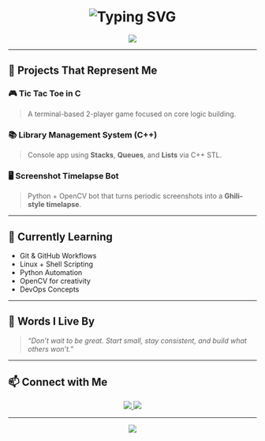 <!-- ✨ Typing Animation with wider width -->
<h1 align="center">
  <img src="https://readme-typing-svg.demolab.com?font=Fira+Code&size=26&pause=1000&color=F72585&center=true&vCenter=true&width=600&lines=Hey+%F0%9F%91%8B%2C+I'm+Hemaksh+Sharma;Engineering+Student+%7C+DevOps+Learner;Coding+my+way+into+automation+%F0%9F%9A%80" alt="Typing SVG" />
</h1>

<!-- ⚡ Glowing welcome header (SVG-based) -->
<p align="center">
  <img src="https://capsule-render.vercel.app/api?type=waving&height=100&color=gradient&text=Welcome%20to%20My%20GitHub%20Profile&fontColor=ffffff&fontSize=28&animation=twinkling" />
</p>

---

## 🚀 Projects That Represent Me

### 🎮 **Tic Tac Toe in C**
> A terminal-based 2-player game focused on core logic building.

### 📚 **Library Management System (C++)**
> Console app using **Stacks**, **Queues**, and **Lists** via C++ STL.

### 🖥️ **Screenshot Timelapse Bot**
> Python + OpenCV bot that turns periodic screenshots into a **Ghili-style timelapse**.

---

## 🧠 Currently Learning

- Git & GitHub Workflows  
- Linux + Shell Scripting  
- Python Automation  
- OpenCV for creativity  
- DevOps Concepts

---

## 💬 Words I Live By

> _“Don’t wait to be great. Start small, stay consistent, and build what others won’t.”_

---

## 📫 Connect with Me

<p align="center">
  <a href="https://www.linkedin.com/in/hemaksh-sharma-1843a6338" target="_blank">
    <img src="https://img.shields.io/badge/LinkedIn-blue?style=for-the-badge&logo=linkedin"/>
  </a>
  <a href="[https://www.instagram.com/wbu.hemaksh?igsh=MXF5aGc2NWJsc2Vncw==&utm_source=qr](https://www.instagram.com/wbu.hemaksh/)" target="_blank">
    <img src="https://img.shields.io/badge/Instagram-purple?style=for-the-badge&logo=instagram"/>
  </a>
</p>

---

<!-- Footer wave -->
<p align="center">
  <img src="https://capsule-render.vercel.app/api?type=waving&color=gradient&height=100&section=footer"/>
</p>

